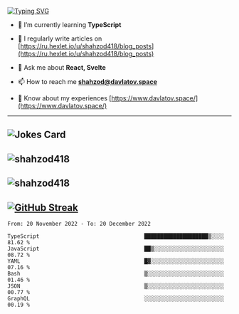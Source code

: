 [![Typing SVG](https://readme-typing-svg.herokuapp.com?font=Turret+Road&height=30&lines=HI!+I%60m+Frontend+Developer)](https://git.io/typing-svg)

- 🌱 I’m currently learning **TypeScript**

- 📝 I regularly write articles on [https://ru.hexlet.io/u/shahzod418/blog_posts](https://ru.hexlet.io/u/shahzod418/blog_posts)

- 💬 Ask me about **React, Svelte**

- 📫 How to reach me **shahzod@davlatov.space**

- 📄 Know about my experiences [https://www.davlatov.space/](https://www.davlatov.space/)

---
![Jokes Card](https://readme-jokes.vercel.app/api?theme=radical)
---
![shahzod418](https://github-readme-stats.vercel.app/api/top-langs?username=shahzod418&show_icons=true&theme=radical&locale=en&layout=compact)
---
![shahzod418](https://github-readme-stats.vercel.app/api?username=shahzod418&show_icons=true&theme=radical&locale=en&count_private=true)
---
[![GitHub Streak](http://github-readme-streak-stats.herokuapp.com?user=shahzod418&theme=radical&date_format=M%20j%5B%2C%20Y%5D)](https://git.io/streak-stats)
---
<!--START_SECTION:waka-->

```text
From: 20 November 2022 - To: 20 December 2022

TypeScript                                 ████████████████████▒░░░░   81.62 %
JavaScript                                 ██▒░░░░░░░░░░░░░░░░░░░░░░   08.72 %
YAML                                       █▓░░░░░░░░░░░░░░░░░░░░░░░   07.16 %
Bash                                       ▒░░░░░░░░░░░░░░░░░░░░░░░░   01.46 %
JSON                                       ▒░░░░░░░░░░░░░░░░░░░░░░░░   00.77 %
GraphQL                                    ░░░░░░░░░░░░░░░░░░░░░░░░░   00.19 %
```

<!--END_SECTION:waka-->
